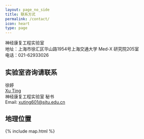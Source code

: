 ```yaml
---
layout: page_no_side
title: 联系方式
permalink: /contact/
icon: heart
type: page
---
```



神经康复工程实验室<br />
地址：上海市徐汇区华山路1954号上海交通大学 Med-X 研究院205室<br />
电话：021-62933026

## 实验室咨询请联系

徐婷 <br />
[Xu Ting] <br />
神经康复工程实验室 秘书<br />
Email: [xuting601@sjtu.edu.cn]


[Xu Ting]: http://www.sjtu.edu.cn/
[xuting601@sjtu.edu.cn]: mailto:xuting601@sjtu.edu.cn



## 地理位置
{% include map.html %}
